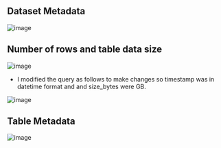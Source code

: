 ## Dataset Metadata

![image](https://github.com/sundas586/introduction_to_bigquery/assets/33677647/19b9c905-8ebe-4193-9cb5-42922f7a6a3e)

## Number of rows and table data size

![image](https://github.com/sundas586/introduction_to_bigquery/assets/33677647/8d7aa92b-c8a3-4877-bea8-da54798ad350)

- I modified the query as follows to make changes so timestamp was in datetime format and and size_bytes were GB.

![image](https://github.com/sundas586/introduction_to_bigquery/assets/33677647/513e1b2f-7e10-46fd-98b1-bb157d52e071)

## Table Metadata

![image](https://github.com/sundas586/introduction_to_bigquery/assets/33677647/559f565a-95a6-4b8c-b404-a29411b43954)






